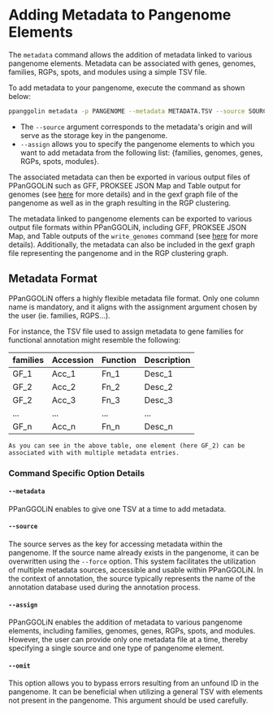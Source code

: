 # Adding Metadata to Pangenome Elements

The `metadata` command allows the addition of metadata linked to various pangenome elements. Metadata can be associated with genes, genomes, families, RGPs, spots, and modules using a simple TSV file. 

To add metadata to your pangenome, execute the command as shown below:

```bash
ppanggolin metadata -p PANGENOME --metadata METADATA.TSV --source SOURCE --assign ASSIGN
```

- The `--source` argument corresponds to the metadata's origin and will serve as the storage key in the pangenome.
- `--assign` allows you to specify the pangenome elements to which you want to add metadata from the following list: {families, genomes, genes, RGPs, spots, modules}.


The associated metadata can then be exported in various output files of PPanGGOLiN such as GFF, PROKSEE JSON Map and Table output for genomes (see [here](./writeGenomes.md#incorporating-metadata-into-tables-gff-and-proksee-files) for more details) and in the gexf graph file of the pangenome as well as in the graph resulting in the RGP clustering.


The metadata linked to pangenome elements can be exported to various output file formats within PPanGGOLiN, including GFF, PROKSEE JSON Map, and Table outputs of the `write_genomes` command (see [here](./writeGenomes.md#incorporating-metadata-into-tables-gff-and-proksee-files) for more details). Additionally, the metadata can also be included in the gexf graph file representing the pangenome and in the RGP clustering graph.

## Metadata Format

PPanGGOLiN offers a highly flexible metadata file format. Only one column name is mandatory, and it aligns with the assignment argument chosen by the user (ie. families, RGPS...).

For instance, the TSV file used to assign metadata to gene families for functional annotation might resemble the following:

| families | Accession | Function | Description |
|----------|-----------|----------|-------------|
| GF_1     | Acc_1     | Fn_1     | Desc_1      |
| GF_2     | Acc_2     | Fn_2     | Desc_2      |
| GF_2     | Acc_3     | Fn_3     | Desc_3      |
| ...      | ...       | ...      | ...         |
| GF_n     | Acc_n     | Fn_n     | Desc_n      |

```{note} 
As you can see in the above table, one element (here GF_2) can be associated with with multiple metadata entries.
```

### Command Specific Option Details

#### `--metadata`
PPanGGOLiN enables to give one TSV at a time to add metadata.

#### `--source`
The source serves as the key for accessing metadata within the pangenome. If the source name already exists in the pangenome, it can be overwritten using the `--force` option. This system facilitates the utilization of multiple metadata sources, accessible and usable within PPanGGOLiN. In the context of annotation, the source typically represents the name of the annotation database used during the annotation process. 

#### `--assign`
PPanGGOLiN enables the addition of metadata to various pangenome elements, including families, genomes, genes, RGPs, spots, and modules. However, the user can provide only one metadata file at a time, thereby specifying a single source and one type of pangenome element.

#### `--omit`
This option allows you to bypass errors resulting from an unfound ID in the pangenome. It can be beneficial when utilizing a general TSV with elements not present in the pangenome. This argument should be used carefully.  
